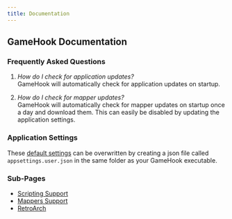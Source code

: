 ```yaml
---
title: Documentation
---
```


## GameHook Documentation

### Frequently Asked Questions

1. *How do I check for application updates?* \
   GameHook will automatically check for application updates on startup.

2. *How do I check for mapper updates?* \
   GameHook will automatically check for mapper updates on startup once a day and download them.
   This can easily be disabled by updating the application settings.

### Application Settings
These [default settings](https://github.com/gamehook-io/gamehook/tree/main/src/GameHook.WebAPI/appsettings.json) can be overwritten by creating a json file called `appsettings.user.json` in the same folder as your GameHook executable.

### Sub-Pages
- [Scripting Support](./scripting)
- [Mappers Support](./mappers)
- [RetroArch](./retroarch)